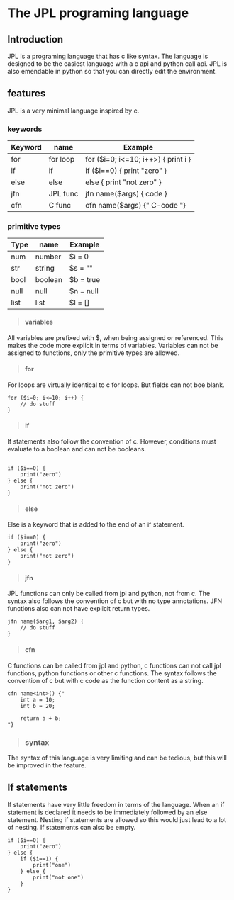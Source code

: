 # The JPL programing language

## Introduction

JPL is a programing language that has c like syntax. The language is designed to be the easiest language with a c api and python call api. JPL is also emendable in python so that you can directly edit the environment.

## features

JPL is a very minimal language inspired by c.

### keywords

| Keyword | name     | Example                             |
| ------- | -------- | ----------------------------------- |
| for     | for loop | for ($i=0; i<=10; i++>) { print i } |
| if      | if       | if ($i==0) { print "zero" }         |
| else    | else     | else { print "not zero" }           |
| jfn     | JPL func | jfn name($args) { code }            |
| cfn     | C func   | cfn name($args) {" C-code "}        |

### primitive types

| Type | name    | Example   |
| ---- | ------- | --------- |
| num  | number  | $i = 0    |
| str  | string  | $s = ""   |
| bool | boolean | $b = true |
| null | null    | $n = null |
| list | list    | $l = []   |

> #### **variables**

All variables are prefixed with $, when being assigned or referenced. This makes the code more explicit in terms of variables. Variables can not be assigned to functions, only the primitive types are allowed.

> #### **for**

For loops are virtually identical to c for loops. But fields can not boe blank.

```jpl
for ($i=0; i<=10; i++) {
    // do stuff
}
```

> #### **if**

If statements also follow the convention of c. However, conditions must evaluate to a boolean and can not be booleans.

```jpl

if ($i==0) {
    print("zero")
} else {
    print("not zero")
}

```

> #### **else**

Else is a keyword that is added to the end of an if statement.

```jpl
if ($i==0) {
    print("zero")
} else {
    print("not zero")
}
```

> #### **jfn**

JPL functions can only be called from jpl and python, not from c. The syntax also follows the convention of c but with no type annotations. JFN functions also can not have explicit return types.

```jpl
jfn name($arg1, $arg2) {
    // do stuff
}
```

> #### **cfn**

C functions can be called from jpl and python, c functions can not call jpl functions, python functions or other c functions. The syntax follows the convention of c but with c code as the function content as a string.

```jpl
cfn name<int>() {"
    int a = 10;
    int b = 20;

    return a + b;
"}
```

> ### **syntax**

The syntax of this language is very limiting and can be tedious, but this will be improved in the feature.

## If statements

If statements have very little freedom in terms of the language. When an if statement is declared it needs to be immediately followed by an else statement. Nesting if statements are allowed so this would just lead to a lot of nesting. If statements can also be empty.

```jpl
if ($i==0) {
    print("zero")
} else {
    if ($i==1) {
        print("one")
    } else {
        print("not one")
    }
}
```
